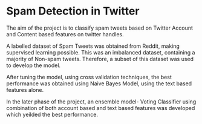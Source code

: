 # Spam Detection in Twitter

The aim of the project is to classify spam tweets based on Twitter Account and Content based features on twitter handles.

A labelled dataset of Spam Tweets was obtained from Reddit, making supervised learning possible. This was an imbalanced dataset, containing a majority of Non-spam tweets. Therefore, a subset of this dataset was used to develop the model.

After tuning the model, using cross validation techniques, the best performance was obtained using Naive Bayes Model, using the text based features alone. 

In the later phase of the project, an ensemble model- Voting Classifier using combination of both account based and text based features was developed which yeilded the best performance.
